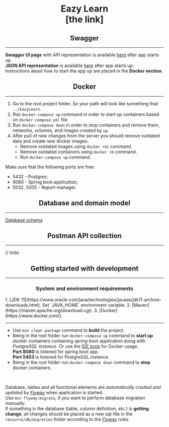 <h1 align="center">Eazy Learn <br> [the link]</h1>

<h2 align="center">Swagger</h2>
<hr>

**Swagger UI page** with API representation is available [here](http://localhost:8080/swagger-ui/index.html) after app starts up. <br>
**JSON API representation** is available [here](http://localhost:8080/swagger-ui/index.html)
after app starts up. <br>
Instructions about how to start the app up are placed in the **Docker section**.


<h2 align="center">Docker</h2>
<hr>

1. Go to the root project folder.
So your path will look like something that: `../EazyLearn`.
2. Run `docker-compose up` command in order to start up containers based on `docker-compose.yml` file.
3. Run `docker-compose down` in order to stop containers and remove them, networks, volumes, and images created by `up`.
4. After pull of new changes from the server you should remove outdated data and create new docker images:
    * Remove outdated images using `docker rmi` command.
    * Remove outdated containers using `docker rm` command.
    * Run `docker-compose up` command.

Make sure that the following ports are free:
 * 5432 - Postgres;
 * 8080 - Spring boot application;
 * 5032, 5005 - Report-manager.
 

<h2 align="center">Database and domain model</h2>
<hr>

[Database schema](https://dbdiagram.io/d/613ce070825b5b0146fd85d9)



<h2 align="center">Postman API collection </h2>
<hr>
// todo



<h2 align="center">Getting started with development</h2>
<hr>

<h3 align="center">System and environment requirements</h3>
1. [JDK 11](https://www.oracle.com/java/technologies/javase/jdk11-archive-downloads.html).
Set `JAVA_HOME` environment variable.
2. [Maven](https://maven.apache.org/download.cgi).
3. [Docker](https://www.docker.com/).
<hr>

- Use `mvn clean package` command to **build** the project. <br>
- Being in the root folder run `docker-compose up` command
to **start up** docker containers containing *spring boot application*
along with *PostgreSQL instance*.
Or use the [IDE tools](https://www.jetbrains.com/help/idea/docker.html#managing-images)
for Docker usage.<br>
**Port 8080** is listened for spring boot app. <br>
**Port 5453** is listened for PostgreSQL instance. <br>
- Being in the root folder run `docker-compose down` command
to **stop** docker containers.
<br>

Database, tables and all functional elements are *automatically
created and updated* by [Flyway](https://flywaydb.org/) when application is started. <br>
Use `mvn flyway:migrate`, if you want to perform database migration *manually*. <br>
If something in the database (table, column definition, etc.)
is **getting change**, all changes should be placed as a new sql-file
in the `resource/db/migration` folder according to the [Flyway](https://flywaydb.org/) rules.